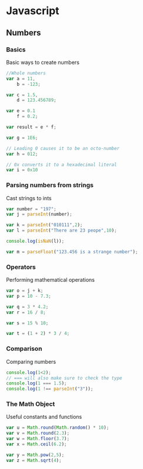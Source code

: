 # Javascript

## Numbers

### Basics

Basic ways to create numbers

```javascript
//Whole numbers
var a = 11,
    b = -123;

var c = 1.5,
    d = 123.456789;

var e = 0.1
    f = 0.2;

var result = e * f;

var g = 1E6;

// Leading 0 causes it to be an octo-number
var h = 012;

// 0x converts it to a hexadecimal literal
var i = 0x10
```

### Parsing numbers from strings

Cast strings to ints

```javascript
var number = "197";
var j = parseInt(number);

var k = parseInt("010111",2);
var l = parseInt("There are 23 peope",10);

console.log(isNaN(l));

var m = parseFloat("123.456 is a strange number");
```

### Operators

Performing mathematical operations

```javascript
var o = j + k;
var p = 10 - 7.3;

var q = 3 * 4.2;
var r = 16 / 8;

var s = 15 % 10;

var t = (1 + 2) * 3 / 4;
```

### Comparison

Comparing numbers

```javascript
console.log(1<2);
// === will also make sure to check the type
console.log(1 === 1.5);
console.log(1 !== parseInt("3"));
```

### The Math Object

Useful constants and functions

```javascript
var u = Math.round(Math.random() * 10);
var v = Math.round(2.3);
var w = Math.floor(3.7);
var x = Math.ceil(6.2);

var y = Math.pow(2,5);
var z = Math.sqrt(4);
```
